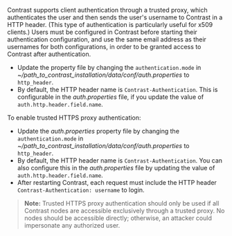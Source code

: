 <!--
title: "Configure Trusted HTTPS Proxy"
description: "Configure Contrast to connect to Trusted HTTPS Proxy"
tags: "installation setup EOP system settings connect https proxy header"
-->


Contrast supports client authentication through a trusted proxy, which authenticates the user and then sends the user's username to Contrast in a HTTP header. (This type of authentication is particularly useful for x509 clients.) Users must be configured in Contrast before starting their authentication configuration, and use the same email address as their usernames for both configurations, in order to be granted access to Contrast after authentication. 

* Update the property file by changing the `authentication.mode` in *~/path_to_contrast_installation/data/conf/auth.properties* to `http_header`. 
* By default, the HTTP header name is `Contrast-Authentication`. This is configurable in the *auth.properties* file, if you update the value of `auth.http.header.field.name`.

To enable trusted HTTPS proxy authentication:

* Update the *auth.properties* property file by changing the `authentication.mode` in *~/path_to_contrast_installation/data/conf/auth.properties* to `http_header`. 
* By default, the HTTP header name is `Contrast-Authentication`. You can also configure this in the *auth.properties* file by updating the value of `auth.http.header.field.name`.
* After restarting Contrast, each request must include the HTTP header `Contrast-Authentication: username` to login. 

>**Note:** Trusted HTTPS proxy authentication should only be used if all Contrast nodes are accessible exclusively through a trusted proxy. No nodes should be accessible directly; otherwise, an attacker could impersonate any authorized user.

